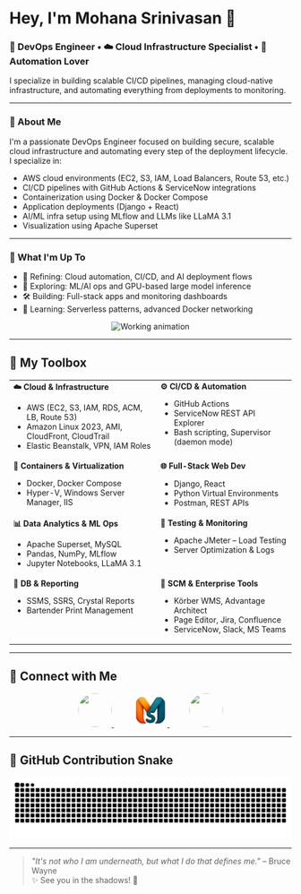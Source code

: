 <h1>Hey, I'm Mohana Srinivasan 👋</h1>
<h3>🚀 DevOps Engineer • ☁️ Cloud Infrastructure Specialist • 🤖 Automation Lover</h3>
<p>
I specialize in building scalable CI/CD pipelines, managing cloud-native infrastructure, and automating everything from deployments to monitoring.
</p>

---

### 🌟 About Me

I'm a passionate DevOps Engineer focused on building secure, scalable cloud infrastructure and automating every step of the deployment lifecycle. I specialize in:

- AWS cloud environments (EC2, S3, IAM, Load Balancers, Route 53, etc.)
- CI/CD pipelines with GitHub Actions & ServiceNow integrations
- Containerization using Docker & Docker Compose
- Application deployments (Django + React)
- AI/ML infra setup using MLflow and LLMs like LLaMA 3.1
- Visualization using Apache Superset

---

### 🔭 What I'm Up To

- 🚀 Refining: Cloud automation, CI/CD, and AI deployment flows  
- 🤖 Exploring: ML/AI ops and GPU-based large model inference  
- 🛠️ Building: Full-stack apps and monitoring dashboards  
- 🌱 Learning: Serverless patterns, advanced Docker networking  

<p align="center">
  <img src="git.gif" alt="Working animation" width="800"/>
</p>

---

## 🧰 My Toolbox

<table align="center">
  <tr>
    <td valign="top"><strong>☁️ Cloud & Infrastructure</strong>
      <ul>
        <li>AWS (EC2, S3, IAM, RDS, ACM, LB, Route 53)</li>
        <li>Amazon Linux 2023, AMI, CloudFront, CloudTrail</li>
        <li>Elastic Beanstalk, VPN, IAM Roles</li>
      </ul>
    </td>
    <td valign="top"><strong>⚙️ CI/CD & Automation</strong>
      <ul>
        <li>GitHub Actions</li>
        <li>ServiceNow REST API Explorer</li>
        <li>Bash scripting, Supervisor (daemon mode)</li>
      </ul>
    </td>
  </tr>
  <tr>
    <td valign="top"><strong>🐳 Containers & Virtualization</strong>
      <ul>
        <li>Docker, Docker Compose</li>
        <li>Hyper-V, Windows Server Manager, IIS</li>
      </ul>
    </td>
    <td valign="top"><strong>🌐 Full-Stack Web Dev</strong>
      <ul>
        <li>Django, React</li>
        <li>Python Virtual Environments</li>
        <li>Postman, REST APIs</li>
      </ul>
    </td>
  </tr>
  <tr>
    <td valign="top"><strong>📊 Data Analytics & ML Ops</strong>
      <ul>
        <li>Apache Superset, MySQL</li>
        <li>Pandas, NumPy, MLflow</li>
        <li>Jupyter Notebooks, LLaMA 3.1</li>
      </ul>
    </td>
    <td valign="top"><strong>🧪 Testing & Monitoring</strong>
      <ul>
        <li>Apache JMeter – Load Testing</li>
        <li>Server Optimization & Logs</li>
      </ul>
    </td>
  </tr>
  <tr>
    <td valign="top"><strong>💾 DB & Reporting</strong>
      <ul>
        <li>SSMS, SSRS, Crystal Reports</li>
        <li>Bartender Print Management</li>
      </ul>
    </td>
    <td valign="top"><strong>🏢 SCM & Enterprise Tools</strong>
      <ul>
        <li>Körber WMS, Advantage Architect</li>
        <li>Page Editor, Jira, Confluence</li>
        <li>ServiceNow, Slack, MS Teams</li>
      </ul>
    </td>
  </tr>
</table>

---

## 🔗 Connect with Me

<p align="center">
  <a href="https://www.github.com/Mohan6201">
    <img src="https://www.vectorlogo.zone/logos/github/github-tile.svg" width="60" height="60" style="border-radius: 50%;" />
  </a>
  &nbsp;&nbsp;&nbsp;&nbsp;&nbsp;&nbsp;&nbsp;&nbsp;
  <a href="https://ms-portfolio-caee4.web.app">
    <img src="Actual_Logo.png" width="60" height="60" style="border-radius: 50%;" />
  </a>
  &nbsp;&nbsp;&nbsp;&nbsp;&nbsp;&nbsp;&nbsp;&nbsp;
  <a href="https://www.linkedin.com/in/Mohan6201">
    <img src="https://raw.githubusercontent.com/danielcranney/readme-generator/main/public/icons/socials/linkedin.svg" width="60" height="60" style="border-radius: 50%;" />
  </a>
</p>

---

## 🐍 GitHub Contribution Snake

<p align="center">
  <picture>
    <source media="(prefers-color-scheme: dark)" srcset="https://raw.githubusercontent.com/Mohan6201/Mohan6201/output/github-snake-dark.svg" />
    <source media="(prefers-color-scheme: light)" srcset="https://raw.githubusercontent.com/Mohan6201/Mohan6201/output/github-snake.svg" />
    <img alt="GitHub Snake" src="https://raw.githubusercontent.com/Mohan6201/Mohan6201/output/github-snake.svg" />
  </picture>
</p>

---

> _"It's not who I am underneath, but what I do that defines me."_ – Bruce Wayne  
> ✨ See you in the shadows! 🦇
